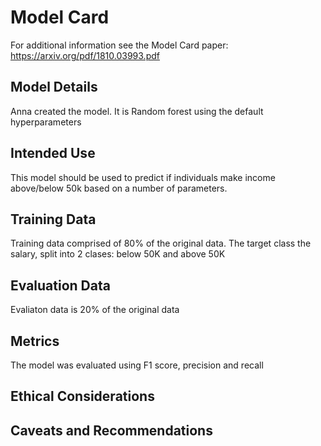 # Model Card

For additional information see the Model Card paper: https://arxiv.org/pdf/1810.03993.pdf

## Model Details
Anna created the model. It is Random forest using the default hyperparameters

## Intended Use
This model should be used to predict if individuals make income above/below 50k based on a number of parameters.

## Training Data
Training data comprised of 80% of the original data. The target class the salary, split into 2 clases: below 50K and above 50K

## Evaluation Data
Evaliaton data is 20% of the original data

## Metrics
The model was evaluated using F1 score, precision and recall

## Ethical Considerations

## Caveats and Recommendations
